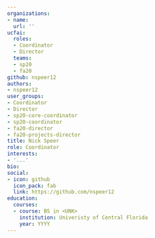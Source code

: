 ```yaml
---
organizations:
- name:
  url: ''
ucfai:
  roles:
  - Coordinator
  - Director
  teams:
  - sp20
  - fa20
github: nspeer12
authors:
- nspeer12
user_groups:
- Coordinator
- Director
- sp20-core-coordinator
- sp20-coordinator
- fa20-director
- fa20-projects-director
title: Nick Speer
role: Coordinator
interests:
- '...'
bio:
social:
- icon: github
  icon_pack: fab
  link: https://github.com/nspeer12
education:
  courses:
  - course: BS in <UNK>
    institution: Univeristy of Central Florida
    year: YYYY
---
```

